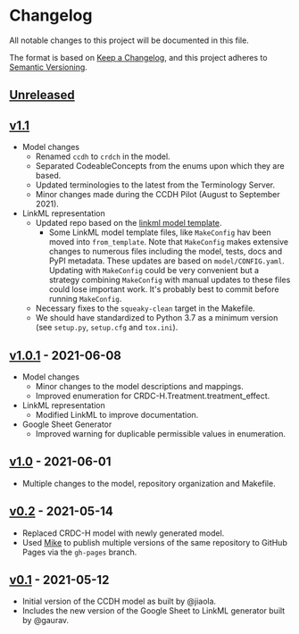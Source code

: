 # Changelog

All notable changes to this project will be documented in this file.

The format is based on [Keep a Changelog](https://keepachangelog.com/en/1.0.0/),
and this project adheres to [Semantic Versioning](https://semver.org/spec/v2.0.0.html).

## [Unreleased]

## [v1.1]

* Model changes
  * Renamed `ccdh` to `crdch` in the model.
  * Separated CodeableConcepts from the enums upon which they are based.
  * Updated terminologies to the latest from the Terminology Server.
  * Minor changes made during the CCDH Pilot (August to September 2021).
* LinkML representation
  * Updated repo based on the [linkml model template](https://github.com/linkml/linkml-model-template).
    * Some LinkML model template files, like `MakeConfig` hav been moved into `from_template`. Note that `MakeConfig`
      makes extensive changes to numerous files including the model, tests, docs and PyPI metadata. These updates are
      based on `model/CONFIG.yaml`. Updating with `MakeConfig` could be very convenient but a strategy
      combining `MakeConfig` with manual updates to these files could lose important work. It's probably best to commit
      before running `MakeConfig`.
  * Necessary fixes to the `squeaky-clean` target in the Makefile.
  * We should have standardized to Python 3.7 as a minimum version (see `setup.py`, `setup.cfg` and `tox.ini`).

## [v1.0.1] - 2021-06-08

* Model changes
  * Minor changes to the model descriptions and mappings.
  * Improved enumeration for CRDC-H.Treatment.treatment_effect.
* LinkML representation
  * Modified LinkML to improve documentation.
* Google Sheet Generator
  * Improved warning for duplicable permissible values in enumeration.

## [v1.0] - 2021-06-01

* Multiple changes to the model, repository organization and Makefile.

## [v0.2] - 2021-05-14

* Replaced CRDC-H model with newly generated model.
* Used [Mike](https://github.com/jimporter/mike) to publish multiple
  versions of the same repository to GitHub Pages via the `gh-pages` branch.

## [v0.1] - 2021-05-12

* Initial version of the CCDH model as built by @jiaola.
* Includes the new version of the Google Sheet to LinkML generator
  built by @gaurav.

[Unreleased]: https://github.com/cancerDHC/ccdhmodel/compare/v1.1...HEAD
[v1.1]: https://github.com/cancerDHC/ccdhmodel/compare/v1.0.1...v1.1
[v1.0.1]: https://github.com/cancerDHC/ccdhmodel/compare/v1.0...v1.0.1
[v1.0]: https://github.com/cancerDHC/ccdhmodel/compare/v0.2...v1.0
[v0.2]: https://github.com/cancerDHC/ccdhmodel/compare/v0.1...v0.2
[v0.1]: https://github.com/cancerDHC/ccdhmodel/releases/v0.1
